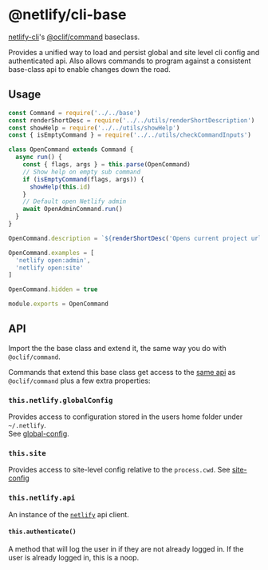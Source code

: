 # @netlify/cli-base

[netlify-cli](https://github.com/netlify/cli)'s [@oclif/command](@oclif/command) baseclass.

Provides a unified way to load and persist global and site level cli config and authenticated api.
Also allows commands to program against a consistent base-class api to enable changes down the road.

## Usage

```js
const Command = require('../../base')
const renderShortDesc = require('../../utils/renderShortDescription')
const showHelp = require('../../utils/showHelp')
const { isEmptyCommand } = require('../../utils/checkCommandInputs')

class OpenCommand extends Command {
  async run() {
    const { flags, args } = this.parse(OpenCommand)
    // Show help on empty sub command
    if (isEmptyCommand(flags, args)) {
      showHelp(this.id)
    }
    // Default open Netlify admin
    await OpenAdminCommand.run()
  }
}

OpenCommand.description = `${renderShortDesc('Opens current project urls in browser')}`

OpenCommand.examples = [
  'netlify open:admin',
  'netlify open:site'
]

OpenCommand.hidden = true

module.exports = OpenCommand

```

## API

Import the the base class and extend it, the same way you do with `@oclif/command`.

Commands that extend this base class get access to the [same api](https://oclif.io/docs/commands.html) as `@oclif/command` plus a few extra properties:


### `this.netlify.globalConfig`

Provides access to configuration stored in the users home folder under `~/.netlify`.  
See [global-config](global-config/README.md).

### `this.site`

Provides access to site-level config relative to the `process.cwd`.
See [site-config](global-config/README.md)

### `this.netlify.api`

An instance of the [`netlify`](../utils/api/README.md) api client.

#### `this.authenticate()`

A method that will log the user in if they are not already logged in.  If the user is already logged in, this is a noop.
